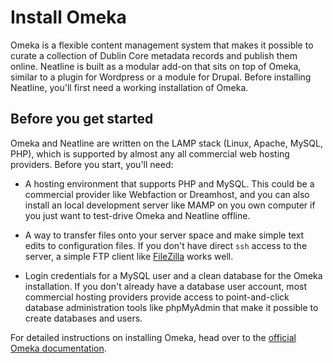 # Install Omeka

Omeka is a flexible content management system that makes it possible to curate a collection of Dublin Core metadata records and publish them online. Neatline is built as a modular add-on that sits on top of Omeka, similar to a plugin for Wordpress or a module for Drupal. Before installing Neatline, you'll first need a working installation of Omeka.

## Before you get started

Omeka and Neatline are written on the LAMP stack (Linux, Apache, MySQL, PHP), which is supported by almost any all commercial web hosting providers. Before you start, you'll need:

 - A hosting environment that supports PHP and MySQL. This could be a commercial provider like Webfaction or Dreamhost, and you can also install an local development server like MAMP on you own computer if you just want to test-drive Omeka and Neatline offline.

 - A way to transfer files onto your server space and make simple text edits to configuration files. If you don't have direct ```ssh``` access to the server, a simple FTP client like [FileZilla](http://filezilla-project.org/) works well.

 - Login credentials for a MySQL user and a clean database for the Omeka installation. If you don't already have a database user account, most commercial hosting providers provide access to point-and-click database administration tools like phpMyAdmin that make it possible to create databases and users.

For detailed instructions on installing Omeka, head over to the [official
Omeka documentation](http://omeka.org/codex/Installation).
